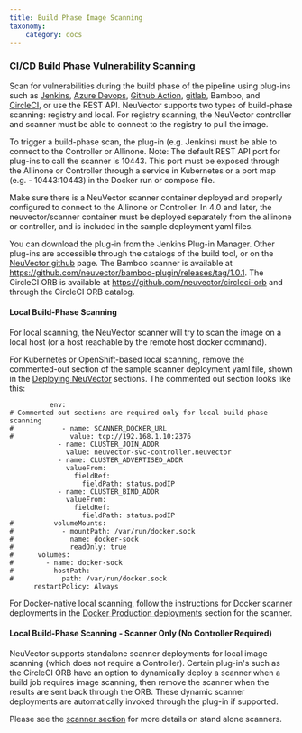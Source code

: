 ```yaml
---
title: Build Phase Image Scanning
taxonomy:
    category: docs
---
```


### CI/CD Build Phase Vulnerability Scanning

Scan for vulnerabilities during the build phase of the pipeline using plug-ins such as [Jenkins](https://plugins.jenkins.io/neuvector-vulnerability-scanner/), [Azure Devops](https://github.com/neuvector/azure-vsts), [Github Action](https://github.com/neuvector/scan-action), [gitlab](https://gitlab.com/neuvector/gitlab-plugin), Bamboo, and [CircleCI](https://github.com/neuvector/circleci-orb), or use the REST API. NeuVector supports two types of build-phase scanning: registry and local. For registry scanning, the NeuVector controller and scanner must be able to connect to the registry to pull the image. 

To trigger a build-phase scan, the plug-in (e.g. Jenkins) must be able to connect to the Controller or Allinone. Note: The default REST API port for plug-ins to call the scanner is 10443. This port must be exposed through the Allinone or Controller through a service in Kubernetes or a port map (e.g. - 10443:10443) in the Docker run or compose file.

Make sure there is a NeuVector scanner container deployed and properly configured to connect to the Allinone or Controller. In 4.0 and later, the neuvector/scanner container must be deployed separately from the allinone or controller, and is included in the sample deployment yaml files.

You can download the plug-in from the Jenkins Plug-in Manager. Other plug-ins are accessible through the catalogs of the build tool, or on the [NeuVector github](https://github.com/neuvector) page. The Bamboo scanner is available at https://github.com/neuvector/bamboo-plugin/releases/tag/1.0.1.  The CircleCI ORB is available at https://github.com/neuvector/circleci-orb and through the CircleCI ORB catalog. 

#### Local Build-Phase Scanning
For local scanning, the NeuVector scanner will try to scan the image on a local host (or a host reachable by the remote host docker command).

For Kubernetes or OpenShift-based local scanning, remove the commented-out section of the sample scanner deployment yaml file, shown in the [Deploying NeuVector](/deploying/kubernetes#deploy-using-kubernetes) sections. The commented out section looks like this:

```
          env:
# Commented out sections are required only for local build-phase scanning
#            - name: SCANNER_DOCKER_URL
#              value: tcp://192.168.1.10:2376
            - name: CLUSTER_JOIN_ADDR
              value: neuvector-svc-controller.neuvector
            - name: CLUSTER_ADVERTISED_ADDR
              valueFrom:
                fieldRef:
                  fieldPath: status.podIP
            - name: CLUSTER_BIND_ADDR
              valueFrom:
                fieldRef:
                  fieldPath: status.podIP
#          volumeMounts:
#            - mountPath: /var/run/docker.sock
#              name: docker-sock
#              readOnly: true
#      volumes:
#        - name: docker-sock
#          hostPath:
#            path: /var/run/docker.sock
      restartPolicy: Always
```

For Docker-native local scanning, follow the instructions for Docker scanner deployments in the [Docker Production deployments](/deploying/docker#deploy-the-neuvector-scanner-container) section for the scanner. 

#### Local Build-Phase Scanning - Scanner Only (No Controller Required)
NeuVector supports standalone scanner deployments for local image scanning (which does not require a Controller). Certain plug-in's such as the CircleCI ORB have an option to dynamically deploy a scanner when a build job requires image scanning, then remove the scanner when the results are sent back through the ORB. These dynamic scanner deployments are automatically invoked through the plug-in if supported.

Please see the [scanner section](/scanning/scanners) for more details on stand alone scanners.
